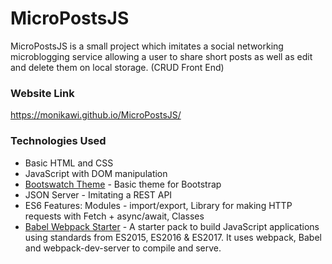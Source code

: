# MicroPostsJS

MicroPostsJS is a small project which imitates a social networking microblogging service allowing a user to share short posts as well as edit and delete them on local storage. (CRUD Front End)

### Website Link
https://monikawi.github.io/MicroPostsJS/

### Technologies Used


* Basic HTML and CSS
* JavaScript with DOM manipulation
* [Bootswatch Theme](https://bootswatch.com/) - Basic theme for Bootstrap 
* JSON Server - Imitating a REST API 
* ES6 Features: Modules - import/export, Library for making HTTP requests with Fetch + async/await, Classes  
* [Babel Webpack Starter](https://github.com/bradtraversy/babel_webpack_starter) - A starter pack to build JavaScript applications using standards from ES2015, ES2016 & ES2017. It uses webpack, Babel and webpack-dev-server to compile and serve.

